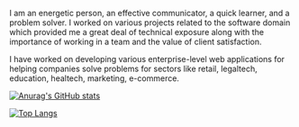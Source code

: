 I am an energetic person, an effective communicator, a quick learner, and a problem solver. I worked on various projects related to the software domain which provided me a great deal of technical exposure along with the importance of working in a team and the value of client satisfaction. 

I have worked on developing various enterprise-level web applications for helping companies solve problems for sectors like retail, legaltech, education, healtech, marketing, e-commerce.

[![Anurag's GitHub stats](https://github-readme-stats.vercel.app/api?username=m-housni)](https://github.com/anuraghazra/github-readme-stats)

[![Top Langs](https://github-readme-stats.vercel.app/api/top-langs/?username=m-housni&layout=compact)](https://github.com/anuraghazra/github-readme-stats)
